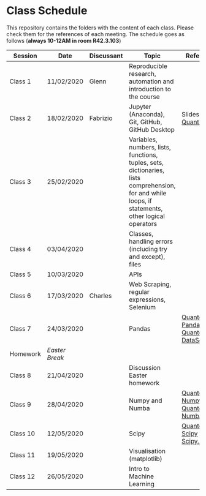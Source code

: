 # Class Schedule
This repository contains the folders with the content of each class. Please check them for the references of each meeting.
The schedule goes as follows (**always 10-12AM in room R42.3.103**)

| Session       | Date         | Discussant  | Topic       |       References                                                                                                                               |            
| ------------- | -------------|-------------|-------------|  ----------------------------------------------------------------------------------------------------------------------------------- |
| Class 1       | 11/02/2020   | Glenn       | Reproducible research, automation and introduction to the course |                                                                                 |
| Class 2       | 18/02/2020   | Fabrizio    | Jupyter (Anaconda), Git, GitHub, GitHub Desktop |                     Slides / [QuantEcon](https://python.quantecon.org/getting_started.html)                                                                           |
| Class 3       | 25/02/2020   |             | Variables, numbers, lists, functions, tuples, sets, dictionaries, lists comprehension, for and while loops, if statements, other logical operators |
| Class 4       | 03/04/2020   |             | Classes, handling errors (including try and except), files |                                                                                       |
| Class 5       | 10/03/2020   |             |APIs|       |
| Class 6       | 17/03/2020   |       Charles      | Web Scraping, regular expressions, Selenium|                                                                                                                                              |
| Class 7       | 24/03/2020   |             | Pandas |                    [Quantecon - Pandas](https://python.quantecon.org/pandas.html) and [Quantecon- DataScience](https://datascience.quantecon.org/pandas/)                                                                                                                       |
| Homework      | *Easter Break*|            | |                                                                                                                                                  |
| Class 8       | 21/04/2020   |             | Discussion Easter homework |                                                                                                                        |
| Class 9       | 28/04/2020   |             | Numpy and Numba |      [Quantecon - Numpy](https://python.quantecon.org/numpy.html) and [Quantecon - Numba](https://python.quantecon.org/numba.html) |                                                                                                                            |
| Class 10      | 12/05/2020   |             | Scipy |        [Quantecon - Scipy](https://python.quantecon.org/scipy.html) and [Scipy.optimize](https://docs.scipy.org/doc/scipy/reference/optimize.html) |                                                                                                                                    |
| Class 11      | 19/05/2020   |             | Visualisation (matplotlib) |                                                                                                                       |
| Class 12      | 26/05/2020   |             | Intro to Machine Learning  |                                                                                                                       |
      
